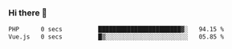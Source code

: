 ### Hi there 👋

<!--START_SECTION:waka-->

```txt
PHP      0 secs          ███████████████████████▓░   94.15 %
Vue.js   0 secs          █▒░░░░░░░░░░░░░░░░░░░░░░░   05.85 %
```

<!--END_SECTION:waka-->

<!--
**Jonas-VanHaeken/Jonas-VanHaeken** is a ✨ _special_ ✨ repository because its `README.md` (this file) appears on your GitHub profile.

Here are some ideas to get you started:

- 🔭 I’m currently working on ...
- 🌱 I’m currently learning ...
- 👯 I’m looking to collaborate on ...
- 🤔 I’m looking for help with ...
- 💬 Ask me about ...
- 📫 How to reach me: ...
- 😄 Pronouns: ...
- ⚡ Fun fact: ...
-->
